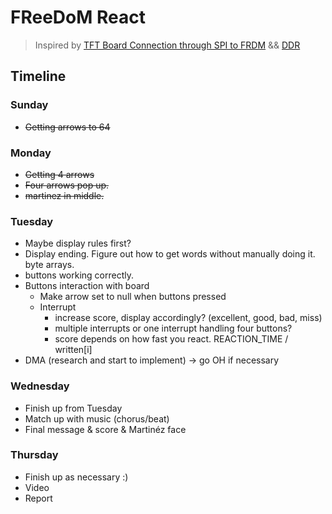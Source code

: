 # FReeDoM React

> Inspired by [TFT Board Connection through SPI to FRDM](https://confluence.cornell.edu/pages/viewpage.action?pageId=357447003) && [DDR](https://www.youtube.com/watch?v=sv7gxqEhcBo)

## Timeline

### Sunday
- ~~Getting arrows to 64~~

### Monday
- ~~Getting 4 arrows~~
- ~~Four arrows pop up.~~
- ~~martinez in middle.~~

### Tuesday
- Maybe display rules first? 
- Display ending. Figure out how to get words without manually doing it. byte arrays. 
- buttons working correctly.
- Buttons interaction with board
	- Make arrow set to null when buttons pressed
	- Interrupt 
		- increase score, display accordingly? (excellent, good, bad, miss)
		- multiple interrupts or one interrupt handling four buttons? 
		- score depends on how fast you react.  REACTION_TIME / written\[i\]
- DMA (research and start to implement) -> go OH if necessary

### Wednesday
- Finish up from Tuesday
- Match up with music (chorus/beat)
- Final message & score & Martinéz face 

### Thursday
- Finish up as necessary :)
- Video
- Report
